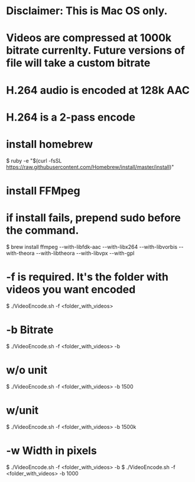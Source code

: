 # Disclaimer: This is Mac OS only.
# Videos are compressed at 1000k bitrate currenlty. Future versions of file will take a custom bitrate
# H.264 audio is encoded at 128k AAC
# H.264 is a 2-pass encode

# install homebrew

  $ ruby -e "$(curl -fsSL https://raw.githubusercontent.com/Homebrew/install/master/install)"

# install FFMpeg
# if install fails, prepend sudo before the command.
  
  $ brew install ffmpeg --with-libfdk-aac --with-libx264 --with-libvorbis --with-theora --with-libtheora --with-libvpx --with-gpl

# -f is required. It's the folder with videos you want encoded

  $ ./VideoEncode.sh -f <folder_with_videos>

# -b Bitrate
  
  $ ./VideoEncode.sh -f <folder_with_videos> -b <Bitrate>

# w/o unit

  $ ./VideoEncode.sh -f <folder_with_videos> -b 1500

# w/unit
  
  $ ./VideoEncode.sh -f <folder_with_videos> -b 1500k

# -w Width in pixels

  $ ./VideoEncode.sh -f <folder_with_videos> -b <Width>
  $ ./VideoEncode.sh -f <folder_with_videos> -b 1000
